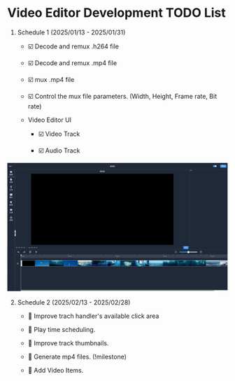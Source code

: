 # Video Editor Development TODO List

1. Schedule 1 (2025/01/13 - 2025/01/31)

   - ☑️ Decode and remux .h264 file

   - ☑️ Decode and remux .mp4 file

   - ☑️ mux .mp4 file

   - ☑️ Control the mux file parameters. (Width, Height, Frame rate, Bit rate)

   - Video Editor UI

     - ☑️ Video Track

     - ☑️ Audio Track

![alt text](images/schedule1.png)

2. Schedule 2 (2025/02/13 - 2025/02/28)

   - 🔲 Improve trach handler's available click area

   - 🔲 Play time scheduling.

   - 🔲 Improve track thumbnails.

   - 🔲 Generate mp4 files. (!milestone)

   - 🔲 Add Video Items.

